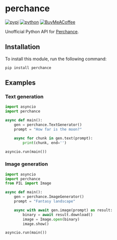 # perchance
[![pypi](https://img.shields.io/pypi/v/perchance)](https://pypi.org/project/perchance)
[![python](https://img.shields.io/badge/python-3.10-blue)](https://www.python.org/downloads)
[![BuyMeACoffee](https://img.shields.io/badge/support-yellow)](https://www.buymeacoffee.com/eeemoon)

Unofficial Python API for [Perchance](https://perchance.org).

## Installation
To install this module, run the following command:
```
pip install perchance
```

## Examples
### Text generation
```python
import asyncio
import perchance

async def main():
    gen = perchance.TextGenerator()
    prompt = "How far is the moon?"

    async for chunk in gen.text(prompt):
        print(chunk, end='')

asyncio.run(main())
```
### Image generation
```python
import asyncio
import perchance
from PIL import Image

async def main():
    gen = perchance.ImageGenerator()
    prompt = "Fantasy landscape"

    async with await gen.image(prompt) as result:
        binary = await result.download()
        image = Image.open(binary)
        image.show()

asyncio.run(main())
```